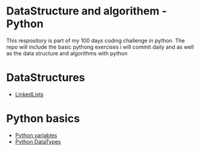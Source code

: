 # DataStructure and algorithem -Python
This respository is part of my 100 days coding challenge in python. The repo will include the basic pythong exercises i will commit daily and as well as the data structure and algorithms with python

# DataStructures
- [LinkedLists](/DataStructures/python/LinkedList/)

# Python basics
 - [Python variables](Days/Day%201/variables.py)
 - [Python DataTypes](Days/Day%201/dataTypes.py)
